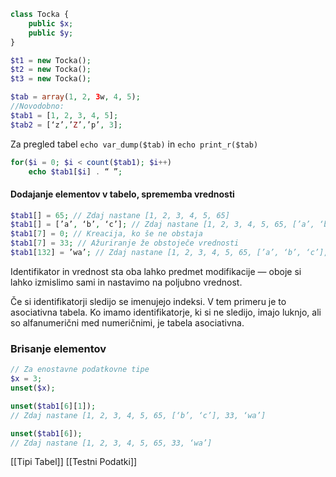 ```php
class Tocka {
	public $x;
	public $y;
}

$t1 = new Tocka();
$t2 = new Tocka();
$t3 = new Tocka();

$tab = array(1, 2, 3w, 4, 5);
//Novodobno:
$tab1 = [1, 2, 3, 4, 5];
$tab2 = [‘z’,’Z’,’p’, 3];
```

Za pregled tabel
`echo var_dump($tab)` in `echo print_r($tab)`

```php
for($i = 0; $i < count($tab1); $i++)
	echo $tab1[$i] . “ ”;
```

#### Dodajanje elementov v tabelo, sprememba vrednosti
```php
$tab1[] = 65; // Zdaj nastane [1, 2, 3, 4, 5, 65]
$tab1[] = [’a’, ‘b’, ‘c’]; // Zdaj nastane [1, 2, 3, 4, 5, 65, [’a’, ‘b’, ‘c’]]
$tab1[7] = 0; // Kreacija, ko še ne obstaja
$tab1[7] = 33; // Ažuriranje že obstoječe vrednosti
$tab1[132] = ’wa’; // Zdaj nastane [1, 2, 3, 4, 5, 65, [’a’, ‘b’, ‘c’], 33, ‘wa’]
```

Identifikator in vrednost sta oba lahko predmet modifikacije — oboje si lahko izmislimo sami in nastavimo na poljubno vrednost. 

Če si identifikatorji sledijo se imenujejo indeksi. V tem primeru je to asociativna tabela.
Ko imamo identifikatorje, ki si ne sledijo, imajo luknjo, ali so alfanumerični med numeričnimi, je tabela asociativna. 

### Brisanje elementov
```php
// Za enostavne podatkovne tipe
$x = 3;
unset($x);

unset($tab1[6][1]);
// Zdaj nastane [1, 2, 3, 4, 5, 65, [‘b’, ‘c’], 33, ‘wa’]

unset($tab1[6]);
// Zdaj nastane [1, 2, 3, 4, 5, 65, 33, ‘wa’]
```

[[Tipi Tabel]]
[[Testni Podatki]]